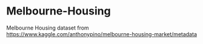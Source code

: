 # Melbourne-Housing
Melbourne Housing dataset from https://www.kaggle.com/anthonypino/melbourne-housing-market/metadata
